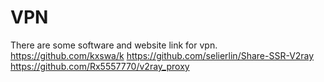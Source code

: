 # VPN
There are some software and website link for vpn.
https://github.com/kxswa/k
https://github.com/selierlin/Share-SSR-V2ray
https://github.com/Rx5557770/v2ray_proxy
